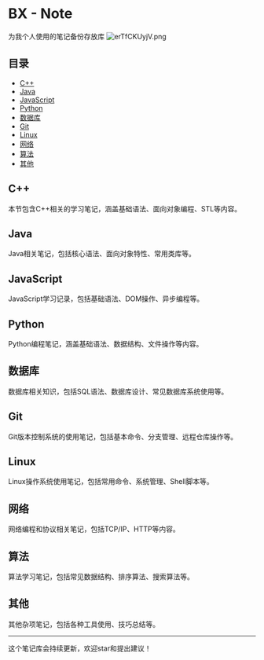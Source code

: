 # BX - Note
为我个人使用的笔记备份存放库
![erTfCKUyjV.png](https://img.picui.cn/free/2024/09/13/66e409e61f4fe.png)

## 目录

- [C++](#c)
- [Java](#java)
- [JavaScript](#javascript)
- [Python](#python)
- [数据库](#数据库)
- [Git](#git)
- [Linux](#linux)
- [网络](#网络)
- [算法](#算法)
- [其他](#其他)

## C++

本节包含C++相关的学习笔记，涵盖基础语法、面向对象编程、STL等内容。

## Java

Java相关笔记，包括核心语法、面向对象特性、常用类库等。

## JavaScript

JavaScript学习记录，包括基础语法、DOM操作、异步编程等。

## Python

Python编程笔记，涵盖基础语法、数据结构、文件操作等内容。

## 数据库

数据库相关知识，包括SQL语法、数据库设计、常见数据库系统使用等。

## Git

Git版本控制系统的使用笔记，包括基本命令、分支管理、远程仓库操作等。

## Linux

Linux操作系统使用笔记，包括常用命令、系统管理、Shell脚本等。

## 网络

网络编程和协议相关笔记，包括TCP/IP、HTTP等内容。

## 算法

算法学习笔记，包括常见数据结构、排序算法、搜索算法等。

## 其他

其他杂项笔记，包括各种工具使用、技巧总结等。

---

这个笔记库会持续更新，欢迎star和提出建议！

